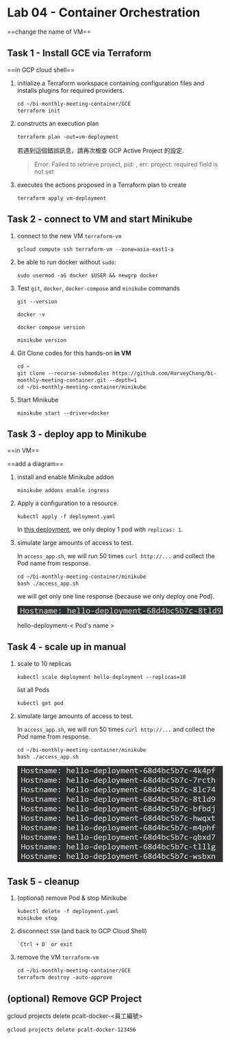 # Lab 04 - Container Orchestration

==change the name of VM==

## Task 1 - Install GCE via Terraform

==in GCP cloud shell==

1. initialize a Terraform workspace containing configuration files and installs plugins for required providers.

    ```
    cd ~/bi-monthly-meeting-container/GCE
    terraform init
    ```

2. constructs an execution plan
    ```
    terraform plan -out=vm-deployment
    ```

    若遇到這個錯誤訊息，請再次檢查 GCP Active Project 的設定.
    > Error: Failed to retrieve project, pid: , err: project: required field is not set

3. executes the actions proposed in a Terraform plan to create
    ```
    terraform apply vm-deployment
    ```


## Task 2 - connect to VM and start Minikube

1. connect to the new VM `terraform-vm`
    ```
    gcloud compute ssh terraform-vm --zone=asia-east1-a
    ```
2. be able to run docker without `sudo`:
    ```
    sudo usermod -aG docker $USER && newgrp docker
    ```

3. Test `git`, `docker`, `docker-compose` and `minikube` commands
    ```
    git --version
    ```

    ```
    docker -v
    ```

    ```
    docker compose version
    ```

    ```
    minikube version
    ```

4. Git Clone codes for this hands-on **in VM**
    ```
    cd ~
    git clone --recurse-submodules https://github.com/HarveyChang/bi-monthly-meeting-container.git --depth=1
    cd ~/bi-monthly-meeting-container/minikube
    ```

5. Start Minikube
    ```
    minikube start --driver=docker
    ```


## Task 3 - deploy app to Minikube

==in VM==

==add a diagram==

1. install and enable Minikube addon
    ```
    minikube addons enable ingress
    ```

2. Apply a configuration to a resource.
    ```
    kubectl apply -f deployment.yaml
    ```

    In [this deployment](../minikube/deployment.yaml), 
    we only deploy 1 pod with `replicas: 1`.

3. simulate large amounts of access to test.

   In `access_app.sh`, 
   we will run 50 times `curl http://...` and collect the Pod name from response.

    ```
    cd ~/bi-monthly-meeting-container/minikube
    bash ./access_app.sh
    ```

    we will get only one line response (because we only deploy one Pod).

    ![lb04_minikube_app_1_response](./images/lb04_minikube_app_1_response.png)

    hello-deployment-< Pod's name >
    

## Task 4 - scale up in manual

1. scale to 10 replicas
    ```
    kubectl scale deployment hello-deployment --replicas=10
    ```

    list all Pods
    ```
    kubectl get pod
    ```


2. simulate large amounts of access to test.

   In `access_app.sh`, 
   we will run 50 times `curl http://...` and collect the Pod name from response.

    ```
    cd ~/bi-monthly-meeting-container/minikube
    bash ./access_app.sh
    ```

    ![l04_access_app_after_scale](./images/l04_access_app_after_scale.png)


## Task 5 - cleanup

1. (optional) remove Pod & stop Minikube
    ```
    kubectl delete -f deployment.yaml
    minikube stop
    ```

2. disconnect `SSH` (and back to GCP Cloud Shell)
    ```
    `Ctrl + D` or exit
    ```

3. remove the VM `terraform-vm`
    ```
    cd ~/bi-monthly-meeting-container/GCE
    terraform destroy -auto-approve
    ```

## (optional) Remove GCP Project

gcloud projects delete pcalt-docker-<員工編號>
```
gcloud projects delete pcalt-docker-123456
```